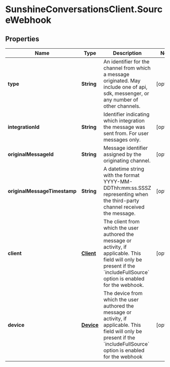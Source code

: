 # SunshineConversationsClient.SourceWebhook

## Properties

Name | Type | Description | Notes
------------ | ------------- | ------------- | -------------
**type** | **String** | An identifier for the channel from which a message originated. May include one of api, sdk, messenger, or any number of other channels. | [optional] 
**integrationId** | **String** | Identifier indicating which integration the message was sent from. For user messages only. | [optional] 
**originalMessageId** | **String** | Message identifier assigned by the originating channel. | [optional] 
**originalMessageTimestamp** | **String** | A datetime string with the format YYYY-MM-DDThh:mm:ss.SSSZ representing when the third-party channel received the message. | [optional] 
**client** | [**Client**](Client.md) | The client from which the user authored the message or activity, if applicable. This field will only be present if the &#x60;includeFullSource&#x60; option is enabled for the webhook. | [optional] 
**device** | [**Device**](Device.md) | The device from which the user authored the message or activity, if applicable. This field will only be present if the &#x60;includeFullSource&#x60; option is enabled for the webhook | [optional] 


